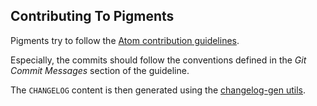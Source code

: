 ## Contributing To Pigments

Pigments try to follow the [Atom contribution guidelines]( https://github.com/atom/atom/blob/master/CONTRIBUTING.md).

Especially, the commits should follow the conventions defined in the *Git Commit Messages* section of the guideline.

The `CHANGELOG` content is then generated using the [changelog-gen utils](https://github.com/abe33/changelog-gen).
